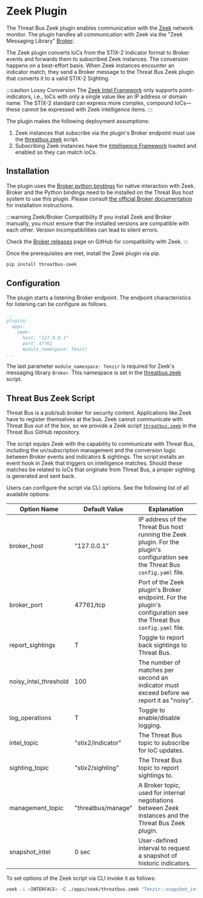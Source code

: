 # Zeek Plugin

The Threat Bus Zeek plugin enables communication with the
[Zeek](https://zeek.org/) network monitor. The plugin handles all communication
with Zeek via the "Zeek Messaging Library"
[Broker](https://github.com/zeek/broker).

The Zeek plugin converts IoCs from the STIX-2 Indicator format to Broker events
and forwards them to subscribed Zeek instances. The conversion happens on a
best-effort basis. When Zeek instances encounter an indicator match, they
send a Broker message to the Threat Bus Zeek plugin that converts it to a
valid STIX-2 Sighting.

:::caution Lossy Conversion
The [Zeek Intel Framework](https://docs.zeek.org/en/current/frameworks/intel.html)
only supports point-indicators, i.e., IoCs with only a single value like an IP
address or domain name. The STIX-2 standard can express more complex, compound
IoCs&mdash;these cannot be expressed with Zeek intelligence items.
:::

The plugin makes the following deployment assumptions:

1. Zeek instances that subscribe via the plugin's Broker endpoint must use the
  [threatbus.zeek](#threat-bus-zeek-script) script.
2. Subscribing Zeek instances have the
   [Intelligence Framework](https://docs.zeek.org/en/current/frameworks/intel.html)
   loaded and enabled so they can match IoCs.

## Installation

The plugin uses the
[Broker python bindings](https://docs.zeek.org/projects/broker/en/stable/python.html)
for native interaction with Zeek. Broker and the Python bindings need to be
installed on the Threat Bus host system to use this plugin. Please consult
[the official Broker documentation](https://docs.zeek.org/projects/broker/en/current/python.html#installation-in-a-virtual-environment)
for installation instructions.

:::warning Zeek/Broker Compatibility
If you install Zeek and Broker manually, you must ensure
that the installed versions are compatible with each other. Version
incompatibilities can lead to silent errors.

Check the [Broker releases](https://github.com/zeek/broker/releases) page on
GitHub for compatibility with Zeek.
:::

Once the prerequisites are met, install the Zeek plugin via pip.

```bash
pip install threatbus-zeek
```

## Configuration

The plugin starts a listening Broker endpoint. The endpoint characteristics for
listening can be configure as follows.

```yaml
...
plugins:
  apps:
    zeek:
      host: "127.0.0.1"
      port: 47761
      module_namespace: Tenzir
...
```

The last parameter `module_namespace: Tenzir` is required for Zeek's messaging
library `Broker`. This namespace is set in the
[threatbus.zeek](#threat-bus-zeek-script) script.

## Threat Bus Zeek Script

Threat Bus is a pub/sub broker for security content. Applications like Zeek have
to register themselves at the bus. Zeek cannot communicate with Threat Bus out
of the box, so we provide a Zeek script
[`threatbus.zeek`](https://github.com/tenzir/threatbus/blob/master/apps/zeek/threatbus.zeek)
in the Threat Bus GitHub repository.

The script equips Zeek with the capability to communicate with Threat Bus, including
the un/subscription management and the conversion logic between Broker events
and indicators & sightings. The script installs an event hook in Zeek that
triggers on intelligence matches. Should these matches be related to IoCs that
originate from Threat Bus, a proper sighting is generated and sent back.

Users can configure the script via CLI options. See the following list of all
available options:

Option Name           | Default Value       | Explanation
----------------------|---------------------|-------------
broker_host           | "127.0.0.1"         | IP address of the Threat Bus host running the Zeek plugin. For the plugin's configuration see the Threat Bus `config.yaml` file.
broker_port           | 47761/tcp           | Port of the Zeek plugin's Broker endpoint. For the plugin's configuration see the Threat Bus `config.yaml` file.
report_sightings      | T                   | Toggle to report back sightings to Threat Bus.
noisy_intel_threshold | 100                 | The number of matches per second an indicator must exceed before we report it as "noisy".
log_operations        | T                   | Toggle to enable/disable logging.
intel_topic           | "stix2/indicator"   | The Threat Bus topic to subscribe for IoC updates.
sighting_topic        | "stix2/sighting"    | The Threat Bus topic to report sightings to.
management_topic      | "threatbus/manage"  | A Broker topic, used for internal negotiations between Zeek instances and the Threat Bus Zeek plugin.
snapshot_intel        | 0 sec               | User-defined interval to request a snapshot of historic indicators.

To set options of the Zeek script via CLI invoke it as follows:

```bash
zeek -i <INTERFACE> -C ./apps/zeek/threatbus.zeek "Tenzir::snapshot_intel=30 days"
```

